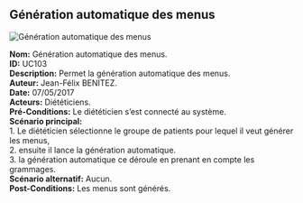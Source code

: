 Génération automatique des menus
--------------------------------

![Génération automatique des menus](https://seikomi.github.io/Vitameal/Documentation/CasDUtilisations/MenuGen/UseCase_Diagram.PNG)  

**Nom:** Génération automatique des menus.  
**ID:** UC103  
**Description:** Permet la génération automatique des menus.  
**Auteur:** Jean-Félix BENITEZ.  
**Date:** 07/05/2017  
**Acteurs:** Diététiciens.  
**Pré-Conditions:** Le diététicien s’est connecté au système.  
**Scénario principal:**  
    1.  Le diététicien sélectionne le groupe de patients pour lequel il
        veut générer les menus,  
    2.  ensuite il lance la génération automatique.  
    3.  la génération automatique ce déroule en prenant en compte les
        grammages.  
**Scénario alternatif:** Aucun.  
**Post-Conditions:** Les menus sont générés.  


